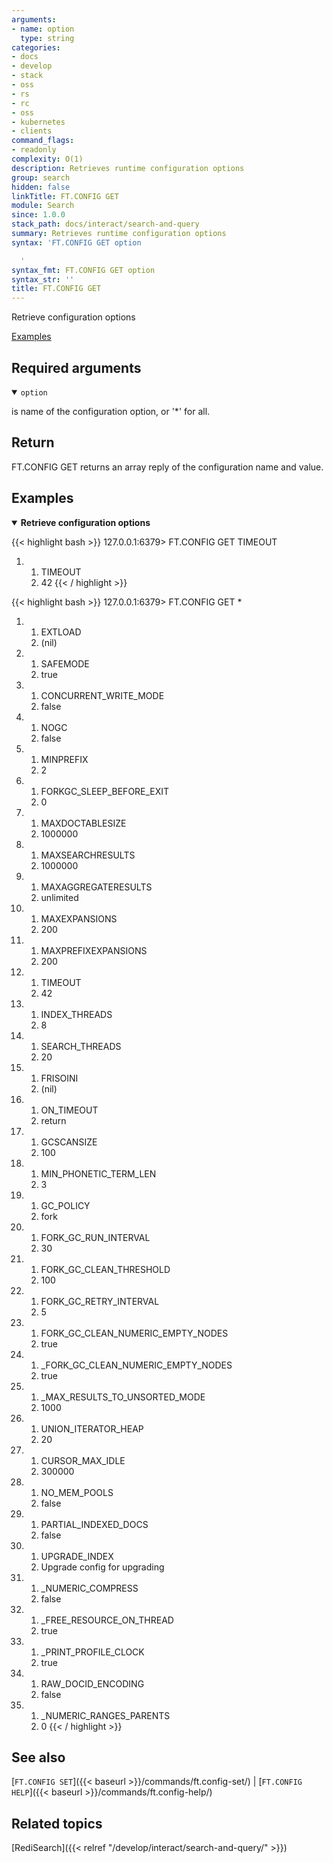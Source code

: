 ```yaml
---
arguments:
- name: option
  type: string
categories:
- docs
- develop
- stack
- oss
- rs
- rc
- oss
- kubernetes
- clients
command_flags:
- readonly
complexity: O(1)
description: Retrieves runtime configuration options
group: search
hidden: false
linkTitle: FT.CONFIG GET
module: Search
since: 1.0.0
stack_path: docs/interact/search-and-query
summary: Retrieves runtime configuration options
syntax: 'FT.CONFIG GET option

  '
syntax_fmt: FT.CONFIG GET option
syntax_str: ''
title: FT.CONFIG GET
---
```


Retrieve configuration options

[Examples](#examples)

## Required arguments

<details open>
<summary><code>option</code></summary> 

is name of the configuration option, or '*' for all. 
</details>

## Return

FT.CONFIG GET returns an array reply of the configuration name and value.

## Examples

<details open>
<summary><b>Retrieve configuration options</b></summary>

{{< highlight bash >}}
127.0.0.1:6379> FT.CONFIG GET TIMEOUT
1) 1) TIMEOUT
   2) 42
{{< / highlight >}}

{{< highlight bash >}}
127.0.0.1:6379> FT.CONFIG GET *
 1) 1) EXTLOAD
    2) (nil)
 2) 1) SAFEMODE
    2) true
 3) 1) CONCURRENT_WRITE_MODE
    2) false
 4) 1) NOGC
    2) false
 5) 1) MINPREFIX
    2) 2
 6) 1) FORKGC_SLEEP_BEFORE_EXIT
    2) 0
 7) 1) MAXDOCTABLESIZE
    2) 1000000
 8) 1) MAXSEARCHRESULTS
    2) 1000000
 9) 1) MAXAGGREGATERESULTS
    2) unlimited
10) 1) MAXEXPANSIONS
    2) 200
11) 1) MAXPREFIXEXPANSIONS
    2) 200
12) 1) TIMEOUT
    2) 42
13) 1) INDEX_THREADS
    2) 8
14) 1) SEARCH_THREADS
    2) 20
15) 1) FRISOINI
    2) (nil)
16) 1) ON_TIMEOUT
    2) return
17) 1) GCSCANSIZE
    2) 100
18) 1) MIN_PHONETIC_TERM_LEN
    2) 3
19) 1) GC_POLICY
    2) fork
20) 1) FORK_GC_RUN_INTERVAL
    2) 30
21) 1) FORK_GC_CLEAN_THRESHOLD
    2) 100
22) 1) FORK_GC_RETRY_INTERVAL
    2) 5
23) 1) FORK_GC_CLEAN_NUMERIC_EMPTY_NODES
    2) true
24) 1) _FORK_GC_CLEAN_NUMERIC_EMPTY_NODES
    2) true
25) 1) _MAX_RESULTS_TO_UNSORTED_MODE
    2) 1000
26) 1) UNION_ITERATOR_HEAP
    2) 20
27) 1) CURSOR_MAX_IDLE
    2) 300000
28) 1) NO_MEM_POOLS
    2) false
29) 1) PARTIAL_INDEXED_DOCS
    2) false
30) 1) UPGRADE_INDEX
    2) Upgrade config for upgrading
31) 1) _NUMERIC_COMPRESS
    2) false
32) 1) _FREE_RESOURCE_ON_THREAD
    2) true
33) 1) _PRINT_PROFILE_CLOCK
    2) true
34) 1) RAW_DOCID_ENCODING
    2) false
35) 1) _NUMERIC_RANGES_PARENTS
    2) 0
{{< / highlight >}}
</details>

## See also

[`FT.CONFIG SET`]({{< baseurl >}}/commands/ft.config-set/) | [`FT.CONFIG HELP`]({{< baseurl >}}/commands/ft.config-help/) 

## Related topics

[RediSearch]({{< relref "/develop/interact/search-and-query/" >}})